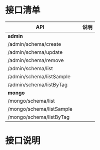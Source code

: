 # 接口清单

| API                      |     | 说明 |
| ------------------------ | --- | ---- |
| **admin**                |     |      |
| /admin/schema/create     |     |      |
| /admin/schema/update     |     |      |
| /admin/schema/remove     |     |      |
| /admin/schema/list       |     |      |
| /admin/schema/listSample |     |      |
| /admin/schema/listByTag  |     |      |
| **mongo**                |     |      |
| /mongo/schema/list       |     |      |
| /mongo/schema/listSample |     |      |
| /mongo/schema/listByTag  |     |      |

# 接口说明
